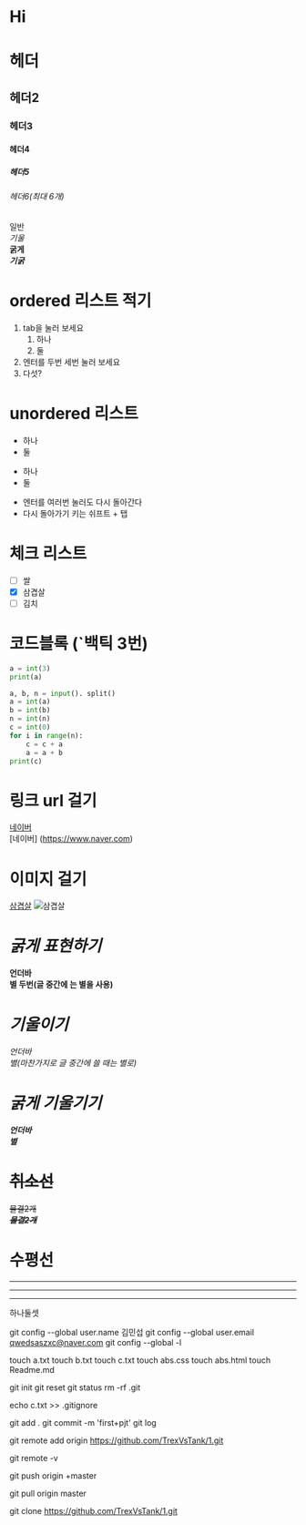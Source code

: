 # Hi

# 헤더
## 헤더2
### 헤더3
#### 헤더4
##### 헤더5
###### 헤더6(최대 6개)
일반\
*기울*\
**굵게**\
***기굵***
# ordered 리스트 적기
1. tab을 눌러 보세요
   1. 하나
   2. 둘
2. 엔터를 두번 세번 눌러 보세요
5. 다섯?

# unordered 리스트
* 하나
* 둘
+ 하나
+ 둘
- 엔터를 여러번 눌러도 다시 돌아간다
- 다시 돌아가기 키는 쉬프트 + 탭

# 체크 리스트
- [ ] 쌀
- [X] 삼겹살
- [ ] 김치

# 코드블록 (`백틱 3번)
```python
a = int(3)
print(a)
```
```python
a, b, n = input(). split()
a = int(a)
b = int(b)
n = int(n)
c = int(0)
for i in range(n):
    c = c + a
    a = a + b
print(c)
```

# 링크 url 걸기
[네이버](https://www.naver.com)\
[네이버] (https://www.naver.com)

# 이미지 걸기
[삼겹살](https://ai.esmplus.com/foodjang01/images/221106957_b_1.jpg)
![삼겹살](https://ai.esmplus.com/foodjang01/images/221106957_b_1.jpg)

# *굵게 표현하기*
__언더바__\
**별 두번(글 중간에 는 별을 사용)**
# *기울이기*
_언더바_\
*별(마찬가지로 글 중간에 쓸 때는 별로)*
# ***굵게 기울기기***
___언더바___\
***별***
# ~~취소선~~
~~물결2개~~\
***~~물결2개~~***
# 수평선
---
---
---
하나둘셋


git config --global user.name 김민섭
git config --global user.email qwedsaszxc@naver.com
git config --global -l

touch a.txt
touch b.txt
touch c.txt
touch abs.css
touch abs.html
touch Readme.md

git init
git reset
git status
rm -rf .git

echo c.txt >> .gitignore

git add .
git commit -m 'first+pjt'
git log

git remote add origin https://github.com/TrexVsTank/1.git

git remote -v

git push origin +master

git pull origin master

git clone https://github.com/TrexVsTank/1.git
